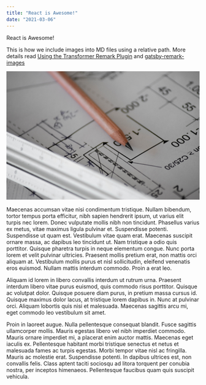 ```yaml
---
title: "React is Awesome!"
date: "2021-03-06"
---
```


React is Awesome!

This is how we include images into MD files using a relative path. More details read [Using the Transformer Remark Plugin](https://www.gatsbyjs.com/docs/working-with-images-in-markdown/#using-the-transformer-remark-plugin) and [gatsby-remark-images](https://www.gatsbyjs.com/plugins/gatsby-remark-images/?=gatsby-remark-images)

![This si a blueprint](./img/react-is-awesome-1.jpg)

Maecenas accumsan vitae nisi condimentum tristique. Nullam bibendum, tortor tempus porta efficitur, nibh sapien hendrerit ipsum, ut varius elit turpis nec lorem. Donec vulputate mollis nibh non tincidunt. Phasellus varius ex metus, vitae maximus ligula pulvinar et. Suspendisse potenti. Suspendisse ut quam est. Vestibulum vitae quam erat. Maecenas suscipit ornare massa, ac dapibus leo tincidunt ut. Nam tristique a odio quis porttitor. Quisque pharetra turpis in neque elementum congue. Nunc porta lorem et velit pulvinar ultricies. Praesent mollis pretium erat, non mattis orci aliquam at. Vestibulum mollis purus et nisl sollicitudin, eleifend venenatis eros euismod. Nullam mattis interdum commodo. Proin a erat leo.

Aliquam id lorem in libero convallis interdum ut rutrum urna. Praesent interdum libero vitae purus euismod, quis commodo risus porttitor. Quisque ac volutpat dolor. Quisque posuere diam purus, in pretium massa cursus id. Quisque maximus dolor lacus, at tristique lorem dapibus in. Nunc at pulvinar orci. Aliquam lobortis quis nisi et malesuada. Maecenas sagittis arcu mi, eget commodo leo vestibulum sit amet.

Proin in laoreet augue. Nulla pellentesque consequat blandit. Fusce sagittis ullamcorper mollis. Mauris egestas libero vel nibh imperdiet commodo. Mauris ornare imperdiet mi, a placerat enim auctor mattis. Maecenas eget iaculis ex. Pellentesque habitant morbi tristique senectus et netus et malesuada fames ac turpis egestas. Morbi tempor vitae nisl ac fringilla. Mauris ac molestie erat. Suspendisse potenti. In dapibus ultrices est, non convallis felis. Class aptent taciti sociosqu ad litora torquent per conubia nostra, per inceptos himenaeos. Pellentesque faucibus quam quis suscipit vehicula.
